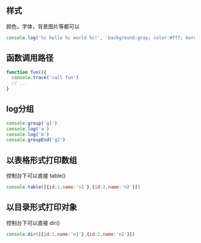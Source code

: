 ## 样式
颜色，字体，背景图片等都可以
```javascript
console.log('%c hello %c world %c!', 'background:gray; color:#fff; border-radius:3px', 'color:#0af', 'color:red')
```

## 函数调用路径
```javascript
function fun(){
  console.trace('call fun')
  // ...
}
```

## log分组
```javascript
console.group('g1')
console.log('a')
console.log('b')
console.groupEnd('g1')
```

## 以表格形式打印数组
控制台下可以直接 table()
```javascript
console.table([{id:1,name:'n1'},{id:2,name:'n2'}])
```

## 以目录形式打印对象
控制台下可以直接 dir()
```javascript
console.dir([{id:1,name:'n1'},{id:2,name:'n2'}])
```
